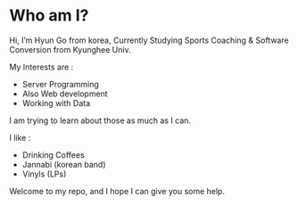 # Who am I?

Hi, I’m Hyun Go from korea, Currently Studying Sports Coaching & Software Conversion from Kyunghee Univ.

My Interests are : 

- Server Programming
- Also Web development
- Working with Data

I am trying to learn about those as much as I can.

I like :

- Drinking Coffees
- Jannabi (korean band)
- Vinyls (LPs)

Welcome to my repo, and I hope I can give you some help.
